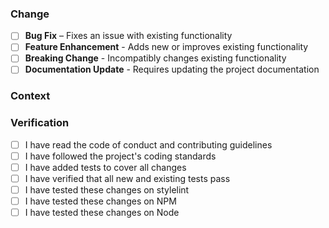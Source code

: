 <!-- Provide a brief, descriptive summary of your changes in the Title above -->

### Change
<!-- Describe your changes in detail and check all boxes that apply -->

- [ ] **Bug Fix** – Fixes an issue with existing functionality
- [ ] **Feature Enhancement** - Adds new or improves existing functionality
- [ ] **Breaking Change** - Incompatibly changes existing functionality
- [ ] **Documentation Update** - Requires updating the project documentation

### Context
<!-- Why is this changes required? What problem does it solve? -->
<!-- Include a link to an open issue related to this pull request -->

### Verification
<!-- Describe how you tested your changes and check all boxes that apply -->
<!-- If a box isn't checked, please explain why -->

- [ ] I have read the code of conduct and contributing guidelines
- [ ] I have followed the project's coding standards
- [ ] I have added tests to cover all changes
- [ ] I have verified that all new and existing tests pass
- [ ] I have tested these changes on stylelint <!-- version(s) -->
- [ ] I have tested these changes on NPM <!-- version(s) -->
- [ ] I have tested these changes on Node <!-- version(s) -->
